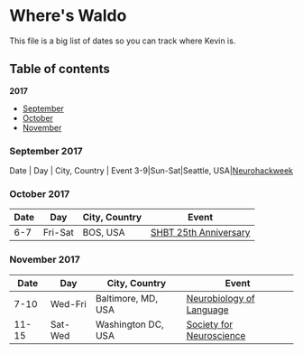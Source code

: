 # Where's Waldo

This file is a big list of dates so you can track where Kevin is.

## Table of contents

**2017**

* [September](#september-2017)
* [October](#october-2017)
* [November](#november-2017)

### September 2017

Date | Day   | City, Country          | Event
3-9|Sun-Sat|Seattle, USA|[Neurohackweek](https://neurohackweek.github.io/nhw2017/)

### October 2017

Date | Day   | City, Country          | Event
---- | ----- | ---------------------- | -----
6-7|Fri-Sat|BOS, USA|[SHBT 25th Anniversary](http://dms.hms.harvard.edu/shbt/news/index.html)

### November 2017

Date | Day   | City, Country          | Event
---- | ----- | ---------------------- | -----
7-10|Wed-Fri|Baltimore, MD, USA|[Neurobiology of Language](https://neurolang.org)
11-15|Sat-Wed|Washington DC, USA|[Society for Neuroscience](https://sfn.org)
